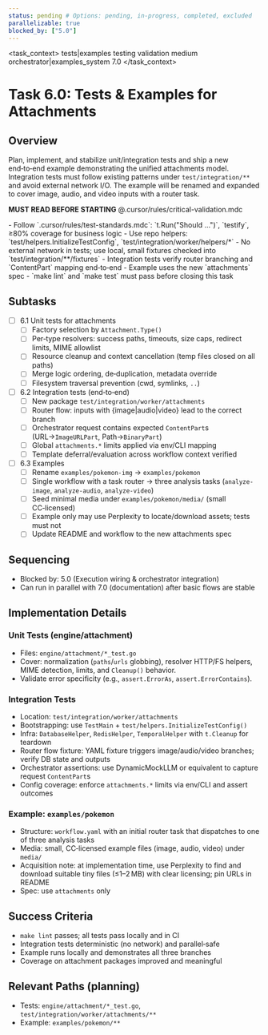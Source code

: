 ```yaml
---
status: pending # Options: pending, in-progress, completed, excluded
parallelizable: true
blocked_by: ["5.0"]
---
```


<task_context>
<domain>tests|examples</domain>
<type>testing</type>
<scope>validation</scope>
<complexity>medium</complexity>
<dependencies>orchestrator|examples_system</dependencies>
<unblocks>7.0</unblocks>
</task_context>

# Task 6.0: Tests & Examples for Attachments

## Overview

Plan, implement, and stabilize unit/integration tests and ship a new end‑to‑end example demonstrating the unified attachments model. Integration tests must follow existing patterns under `test/integration/**` and avoid external network I/O. The example will be renamed and expanded to cover image, audio, and video inputs with a router task.

<import>**MUST READ BEFORE STARTING** @.cursor/rules/critical-validation.mdc</import>

<requirements>
- Follow `.cursor/rules/test-standards.mdc`: `t.Run("Should …")`, `testify`, ≥80% coverage for business logic
- Use repo helpers: `test/helpers.InitializeTestConfig`, `test/integration/worker/helpers/*`
- No external network in tests; use local, small fixtures checked into `test/integration/**/fixtures`
- Integration tests verify router branching and `ContentPart` mapping end‑to‑end
- Example uses the new `attachments` spec
- `make lint` and `make test` must pass before closing this task
</requirements>

## Subtasks

- [ ] 6.1 Unit tests for attachments
  - [ ] Factory selection by `Attachment.Type()`
  - [ ] Per‑type resolvers: success paths, timeouts, size caps, redirect limits, MIME allowlist
  - [ ] Resource cleanup and context cancellation (temp files closed on all paths)
  - [ ] Merge logic ordering, de‑duplication, metadata override
  - [ ] Filesystem traversal prevention (cwd, symlinks, `..`)

- [ ] 6.2 Integration tests (end‑to‑end)
  - [ ] New package `test/integration/worker/attachments`
  - [ ] Router flow: inputs with {image|audio|video} lead to the correct branch
  - [ ] Orchestrator request contains expected `ContentPart`s (URL→`ImageURLPart`, Path→`BinaryPart`)
  - [ ] Global `attachments.*` limits applied via env/CLI mapping
  - [ ] Template deferral/evaluation across workflow context verified

- [ ] 6.3 Examples
  - [ ] Rename `examples/pokemon-img` → `examples/pokemon`
  - [ ] Single workflow with a task router → three analysis tasks (`analyze-image`, `analyze-audio`, `analyze-video`)
  - [ ] Seed minimal media under `examples/pokemon/media/` (small CC‑licensed)
  - [ ] Example only may use Perplexity to locate/download assets; tests must not
  - [ ] Update README and workflow to the new attachments spec

## Sequencing

- Blocked by: 5.0 (Execution wiring & orchestrator integration)
- Can run in parallel with 7.0 (documentation) after basic flows are stable

## Implementation Details

### Unit Tests (engine/attachment)

- Files: `engine/attachment/*_test.go`
- Cover: normalization (`paths`/`urls` globbing), resolver HTTP/FS helpers, MIME detection, limits, and `Cleanup()` behavior.
- Validate error specificity (e.g., `assert.ErrorAs`, `assert.ErrorContains`).

### Integration Tests

- Location: `test/integration/worker/attachments`
- Bootstrapping: use `TestMain` + `test/helpers.InitializeTestConfig()`
- Infra: `DatabaseHelper`, `RedisHelper`, `TemporalHelper` with `t.Cleanup` for teardown
- Router flow fixture: YAML fixture triggers image/audio/video branches; verify DB state and outputs
- Orchestrator assertions: use DynamicMockLLM or equivalent to capture request `ContentPart`s
- Config coverage: enforce `attachments.*` limits via env/CLI and assert outcomes

### Example: `examples/pokemon`

- Structure: `workflow.yaml` with an initial router task that dispatches to one of three analysis tasks
- Media: small, CC‑licensed example files (image, audio, video) under `media/`
- Acquisition note: at implementation time, use Perplexity to find and download suitable tiny files (≤1–2 MB) with clear licensing; pin URLs in README
- Spec: use `attachments` only

## Success Criteria

- `make lint` passes; all tests pass locally and in CI
- Integration tests deterministic (no network) and parallel‑safe
- Example runs locally and demonstrates all three branches
- Coverage on attachment packages improved and meaningful

## Relevant Paths (planning)

- Tests: `engine/attachment/*_test.go`, `test/integration/worker/attachments/**`
- Example: `examples/pokemon/**`
